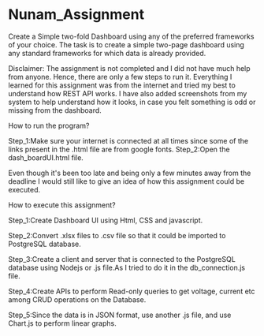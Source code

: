 # Nunam_Assignment
Create a Simple two-fold Dashboard using any of the preferred frameworks of your choice. The task is to create a simple two-page dashboard using any standard frameworks for which data is already provided.

Disclaimer: The assignment is not completed and I did not have much help from anyone. Hence, there are only a few steps to run it. Everything I learned for this assignment was from the internet and tried my best to understand how REST API works.
I have also added screenshots from my system to help understand how it looks, in case you felt something is odd or missing from the dashboard.

How to run the program?

Step_1:Make sure your internet is connected at all times since some of the links present in the .html file are from google fonts.
Step_2:Open the dash_boardUI.html file.


Even though it's been too late and being only a few minutes away from the deadline I would still like to give an idea of how this assignment could be executed.

How to execute this assignment?

Step_1:Create Dashboard UI using Html, CSS and javascript.

Step_2:Convert .xlsx files to .csv file so that it could be imported to PostgreSQL database.

Step_3:Create a client and server that is connected to the PostgreSQL database using Nodejs or .js file.As I tried to do it in the db_connection.js file.

Step_4:Create APIs to perform Read-only queries to get voltage, current etc among CRUD operations on the Database.

Step_5:Since the data is in JSON format, use another .js file, and use Chart.js to perform linear graphs.
